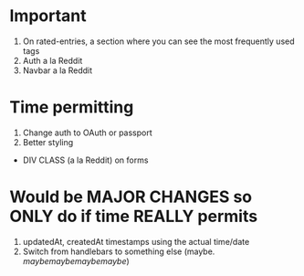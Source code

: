 # Important
1. On rated-entries, a section where you can see the most frequently used tags
1. Auth a la Reddit
1. Navbar a la Reddit

# Time permitting
1. Change auth to OAuth or passport
1. Better styling
  * DIV CLASS (a la Reddit) on forms

# Would be MAJOR CHANGES so ONLY do if time REALLY permits
1. updatedAt, createdAt timestamps using the actual time/date
1. Switch from handlebars to something else (maybe. *maybemaybemaybemaybe*)
